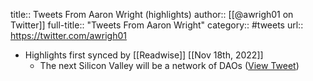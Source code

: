 title:: Tweets From Aaron Wright (highlights)
author:: [[@awrigh01 on Twitter]]
full-title:: "Tweets From Aaron Wright"
category:: #tweets
url:: https://twitter.com/awrigh01

- Highlights first synced by [[Readwise]] [[Nov 18th, 2022]]
	- The next Silicon Valley will be a network of DAOs ([View Tweet](https://twitter.com/awrigh01/status/1390007560800018438))